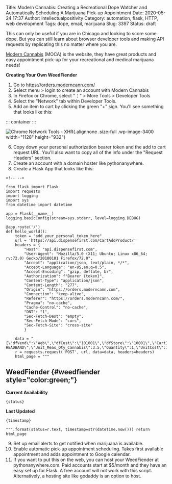 Title: Modern Cannabis: Creating a Recreational Dope Watcher and Automatically Scheduling A Marijuana Pick-up Appointment
Date: 2020-05-24 17:37
Author: intellectualpositivity
Category: automation, flask, HTTP, web development
Tags: dope, email, marijuana
Slug: 3397
Status: draft

This can only be useful if you are in Chicago and looking to score some dope. But you can still learn about browser developer tools and making API requests by replicating this no matter where you are.

[Modern Cannabis](https://moderncann.com/) (MOCA) is the website, they have great products and easy appointment pick-up for your recreational and medical marijuana needs!

**Creating Your Own WeedFiender**

1.  Go to <https://orders.moderncann.com/>
2.  Select menu > login to create an account with Modern Cannabis
3.  In Firefox or Chrome, select "⋮" > More Tools > Developer Tools
4.  Select the "Network" tab within Developer Tools.
5.  Add an item to cart by clicking the green "+" sign. You'll see something that looks like this:

::: container
:::

![Chrome Network Tools - XHR](https://pythonmarketer.files.wordpress.com/2020/05/chrome-network-tools-xhr.png){.alignnone .size-full .wp-image-3400 width="1128" height="932"}

6.  Copy down your personal authorization bearer token and the add to cart request URL. You'll also want to copy all of the info under the "Request Headers" section.
7.  Create an account with a domain hoster like pythonanywhere.
8.  Create a Flask App that looks like this:

```{=html}
<!-- -->
```
    from flask import Flask
    import requests
    import logging
    import sys
    from datetime import datetime

    app = Flask(__name__)
    logging.basicConfig(stream=sys.stderr, level=logging.DEBUG)

    @app.route('/')
    def hello_world():
        token = "add_your_personal_token_here"
        url = 'https://api.dispensefirst.com/CartAddProduct/'
        headers = {
            "Host": "api.dispensefirst.com",
            "User-Agent": "Mozilla/5.0 (X11; Ubuntu; Linux x86_64; rv:72.0) Gecko/20100101 Firefox/72.0",
            "Accept": "application/json, text/plain, */*",
            "Accept-Language": "en-US,en;q=0.5",
            "Accept-Encoding": "gzip, deflate, br",
            "Authorization": f"Bearer {token}",
            "Content-Type": "application/json",
            "Content-Length": "277",
            "Origin": "https://orders.moderncann.com",
            "Connection": "keep-alive",
            "Referer": "https://orders.moderncann.com/",
            "Pragma": "no-cache",
            "Cache-Control": "no-cache",
            "DNT": "1",
            "Sec-Fetch-Dest": "empty",
            "Sec-Fetch-Mode": "cors",
            "Sec-Fetch-Site": "cross-site"
            }

        data = "{\"dfVend\":\"Web\",\"dfCust\":\"101001\",\"dfStore\":\"10001\",\"CartIdNo\":\"0\",\"CustIdNo\":\"7704\",\"CareIdNo\":\"0\",\"FlightIdNo\":\"0\",\"FlightItemIdNo\":\"0\",\"FlightDesc\":\"\",\"ProductIdNo\":5001,\"ProductDesc\":\"BLUEBERRY HEADBAND\",\"Unit_Meas_Qty_Cannabis\":3.5,\"Quantity\":1,\"UnitCost\":73,\"SubTot\":73,\"PriceOrig\":73}"
        r = requests.request('POST', url, data=data, headers=headers)
        html_page = """

## WeedFiender {#weedfiender style="color:green;"}

**Current Availability**

`{status}`

**Last Updated**

`{timestamp}`

    """.format(status=r.text, timestamp=str(datetime.now())) return html_page

9.  Set up email alerts to get notified when marijuana is available.
10. Enable automatic pick-up appointment scheduling. Takes first available appointment and adds appointment to Google calendar.
11. If you want to put this on the web, you can host your WeedFiender at pythonanywhere.com. Paid accounts start at \$5/month and they have an easy set up for Flask. A free account will not work with this script. Alternatively, a hosting site like godaddy is an option to host.

 
